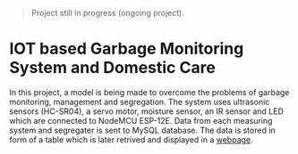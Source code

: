 > Project still in progress (ongoing project).

# IOT based Garbage Monitoring System and Domestic Care

In this project, a model is being made to overcome the problems of garbage monitoring, management and segregation. The system uses ultrasonic sensors (HC-SR04), a servo motor, moisture sensor, an IR sensor and LED which are connected to NodeMCU ESP-12E. Data from each measuring system and segregater is sent to MySQL database. The data is stored in form of a table which is later retrived and displayed in a [webpage](https://iotgarbagemonitoringsystem.000webhostapp.com/).
